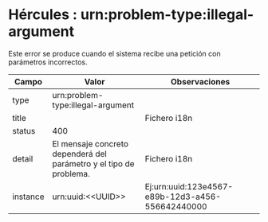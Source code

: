 # Hércules : urn:problem\-type:illegal\-argument



Este error se produce cuando el sistema recibe una petición con parámetros incorrectos.



| Campo | Valor | Observaciones |
| --- | --- | --- |
| type | urn:problem\-type:illegal\-argument |  |
| title | | Fichero i18n | ProblemMessages.properties | | --- | --- | | Key | org.springframework.http.HttpStatus.BAD\_REQUEST.message | | Ej:Bad Request |
| status | 400 |  |
| detail | El mensaje concreto dependerá del parámetro y el tipo de problema.  | Fichero i18n | ProblemMessages.properties | | --- | --- | | Key | org.springframework.util.Assert.isNull.message | | Parámetros | | entity | | Fichero i18n | messages.properties | | --- | --- | | Key | FQN de la entidad \+ ".message" | | | --- | --- | --- | --- | --- | --- | | field | | Fichero i18n | messages.properties | | --- | --- | | Key | Nombre del campo | | |    | Fichero i18n | ProblemMessages.properties | | --- | --- | | Key | org.springframework.util.Assert.notNull.message | | Parámetros | | entity | | Fichero i18n | messages.properties | | --- | --- | | Key | FQN de la entidad \+ ".message" | | | --- | --- | --- | --- | --- | --- | | field | | Fichero i18n | messages.properties | | --- | --- | | Key | Nombre del campo | | | | Ej:The Identifier from Financial Source must be nullEj:The Identifier from Financial Source can't be null |
| instance | urn:uuid:\<\<UUID\>\> | Ej:urn:uuid:123e4567\-e89b\-12d3\-a456\-556642440000 |




